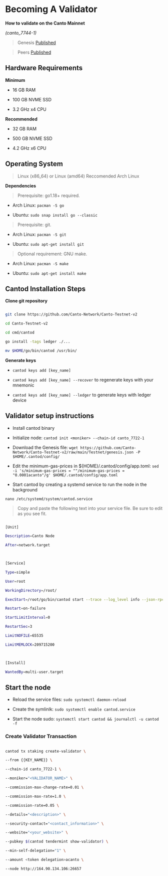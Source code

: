 # Becoming A Validator

**How to validate on the Canto Mainnet**

*(canto_7744-1)*

  

> Genesis [Published](https://github.com/Canto-Network/Canto/raw/main/Mainnet/genesis.json)

  

> Peers [Published](https://github.com/Canto-Network/Canto/blob/main/Mainnet/peers.txt)

  

## Hardware Requirements

**Minimum**

* 16 GB RAM

* 100 GB NVME SSD

* 3.2 GHz x4 CPU

  

**Recommended**

* 32 GB RAM

* 500 GB NVME SSD

* 4.2 GHz x6 CPU

  

## Operating System

  

> Linux (x86_64) or Linux (amd64) Reccomended Arch Linux

  

**Dependencies**

> Prerequisite: go1.18+ required.

* Arch Linux: `pacman -S go`

* Ubuntu: `sudo snap install go --classic`

  

> Prerequisite: git.

* Arch Linux: `pacman -S git`

* Ubuntu: `sudo apt-get install git`

  

> Optional requirement: GNU make.

* Arch Linux: `pacman -S make`

* Ubuntu: `sudo apt-get install make`

  

## Cantod Installation Steps

  

**Clone git repository**

  

```bash

git clone https://github.com/Canto-Network/Canto-Testnet-v2

cd Canto-Testnet-v2

cd cmd/cantod

go install -tags ledger ./...

mv $HOME/go/bin/cantod /usr/bin/

```

**Generate keys**

  

*  `cantod keys add [key_name]`

  

*  `cantod keys add [key_name] --recover` to regenerate keys with your mnemonic

  

*  `cantod keys add [key_name] --ledger` to generate keys with ledger device

  

## Validator setup instructions

  

* Install cantod binary

  

* Initialize node: `cantod init <moniker> --chain-id canto_7722-1`

  

* Download the Genesis file: `wget https://github.com/Canto-Network/Canto-Testnet-v2/raw/main/Testnet/genesis.json -P $HOME/.cantod/config/`

* Edit the minimum-gas-prices in ${HOME}/.cantod/config/app.toml: `sed -i 's/minimum-gas-prices = ""/minimum-gas-prices = "0.0001acanto"/g' $HOME/.cantod/config/app.toml`

  

* Start cantod by creating a systemd service to run the node in the background

`nano /etc/systemd/system/cantod.service`

> Copy and paste the following text into your service file. Be sure to edit as you see fit.

  

```bash

[Unit]

Description=Canto Node

After=network.target

  

[Service]

Type=simple

User=root

WorkingDirectory=/root/

ExecStart=/root/go/bin/cantod start --trace --log_level info --json-rpc.api eth,txpool,personal,net,debug,web3 --api.enable

Restart=on-failure

StartLimitInterval=0

RestartSec=3

LimitNOFILE=65535

LimitMEMLOCK=209715200

  

[Install]

WantedBy=multi-user.target

```

## Start the node

* Reload the service files: `sudo systemctl daemon-reload`

* Create the symlinlk: `sudo systemctl enable cantod.service`

* Start the node sudo: `systemctl start cantod && journalctl -u cantod -f`

  

### Create Validator Transaction

```bash

cantod tx staking create-validator \

--from {{KEY_NAME}} \

--chain-id canto_7722-1 \

--moniker="<VALIDATOR_NAME>" \

--commission-max-change-rate=0.01 \

--commission-max-rate=1.0 \

--commission-rate=0.05 \

--details="<description>" \

--security-contact="<contact_information>" \

--website="<your_website>" \

--pubkey $(cantod tendermint show-validator) \

--min-self-delegation="1" \

--amount <token delegation>acanto \

--node http://164.90.134.106:26657

```
